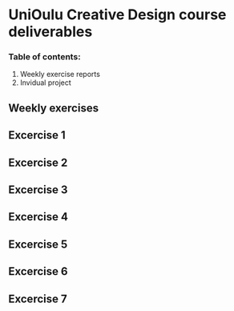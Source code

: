 # UniOulu Creative Design course deliverables 

### Table of contents:
1. Weekly exercise reports
2. Invidual project


## Weekly exercises  
## Excercise 1

## Excercise 2

## Excercise 3

## Excercise 4

## Excercise 5

## Excercise 6

## Excercise 7
